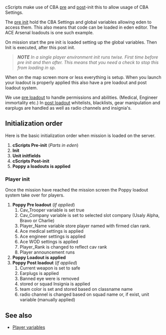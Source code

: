 cScripts make use of CBA [pre](https://github.com/7Cav/cScripts/blob/master/cScripts/CavFnc/cScripts_preInit.sqf) and [post](https://github.com/7Cav/cScripts/blob/master/cScripts/CavFnc/cScripts_postInit.sqf)-init this to allow usage of CBA Settings. 

The [pre init](https://github.com/7Cav/cScripts/blob/master/cScripts/CavFnc/cScripts_preInit.sqf) hold the CBA Settings and global variables allowing eden to access them. This also means that code can be loaded in eden editor. The ACE Arsenal loadouts is one such example. 

On mission start the pre init is loaded setting up the global variables. Then Init is executed, after this post init.

> _**NOTE** In a single player environment init runs twise. First time before pre init and then after. This means that you need a check to stop this from loading in sp._

When on the map screen more or less everything is setup. When you launch your loadout is properly applied this also have a pre loadout and post loadout system.

We use [pre loadout](https://github.com/7Cav/cScripts/blob/master/cScripts/CavFnc/functions/systems/fn_setPreInitPlayerSettings.sqf) to handle permissions and abilities. (Medical, Engineer immortality etc.)
In [post loadout](https://github.com/7Cav/cScripts/blob/master/cScripts/CavFnc/functions/systems/fn_setPostInitPlayerSettings.sqf) whitelists, blacklists, gear manipulation and earplugs are handled as well as radio channels and insignia's. 


## Initialization order
Here is the basic initialization order when mission is loaded on the server.
1. **cScripts Pre-init** (_Parts in eden_)
1. **Init**
1. **Unit initfields**
1. **cScripts Post-init**
1. **Poppy a loadouts is applied**

### Player init
Once the mission have reached the mission screen the Poppy loadout system take over for players.
1. **Poppy Pre loadout** (_If applied_)
   1. Cav_Trooper variable is set true
   1. Cav_Company variable is set to selected slot company (Usaly Alpha, Bravo or Charlie)
   1. Player_Name variable store player named with firmed clan rank.
   1. Ace medical settings is applied
   1. Ace engineer settings is applied
   1. Ace WOD settings is applied
   1. Player_Rank is changed to reflect cav rank
   1. Player announcement runs
1. **Poppy Loadout is applied**
1. **Poppy Post loadout** (_If applied_)
   1. Current weapon is set to safe
   1. Earplugs is applied
   1. Banned eye were is removed
   1. stored or squad Insignia is applied
   1. team color is set and stored based on classname name
   1. radio channel is changed based on squad name or, if exist, unit variable (manually applied)

## See also
* [Player variables](https://github.com/7Cav/cScripts/wiki/Player-variables) 